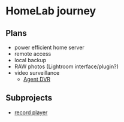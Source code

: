 # HomeLab journey

## Plans

- power efficient home server
- remote access
- local backup
 - RAW photos (Lightroom interface/plugin?)
 - video surveillance
   - [Agent DVR](https://www.ispyconnect.com/docs/agent/about)

## Subprojects
- [record player](recordplayer.md)
